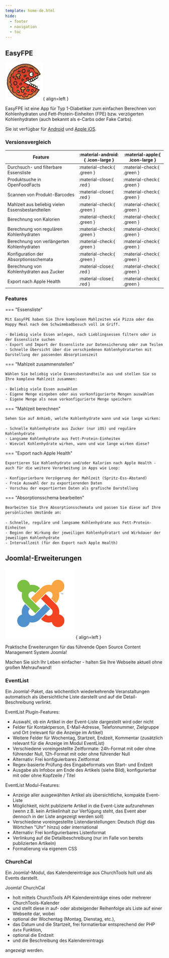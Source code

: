 ```yaml
---
template: home-de.html
hide:
  - footer
  - navigation
  - toc
---
```


## EasyFPE

![EasyFPE-App-Icon](assets/images/pizza_small.png){ align=left }

EasyFPE ist eine App für Typ 1-Diabetiker zum einfachen Berechnen von Kohlenhydraten und Fett-Protein-Einheiten (FPE) bzw. verzögerten Kohlenhydraten (auch bekannt als e-Carbs oder Fake Carbs).

Sie ist verfügbar für [Android](https://ulricusr.github.io/Android-EasyFPU/de) und [Apple iOS](https://ulricusr.github.io/iOS-EasyFPU/de).

### Versionsvergleich

| Feature                                           | :material-android:{ .icon-large } | :material-apple:{ .icon-large }   |
| ------------------------------------------------- | --------------------------------- | --------------------------------- |  
| Durchsuch- und filterbare Essensliste             | :material-check:{ .green }        | :material-check:{ .green }        |
| Produktsuche in OpenFoodFacts                     | :material-close:{ .red }          | :material-check:{ .green }        |
| Scannen von Produkt-Barcodes                      | :material-close:{ .red }          | :material-check:{ .green }        |
| Mahlzeit aus beliebig vielen Essensbestandteilen  | :material-check:{ .green }        | :material-check:{ .green }        |
| Berechnung von Kalorien                           | :material-check:{ .green }        | :material-check:{ .green }        |
| Berechnung von regulären Kohlenhydraten           | :material-check:{ .green }        | :material-check:{ .green }        |
| Berechnung von verlängerten Kohlenhydraten        | :material-check:{ .green }        | :material-check:{ .green }        |
| Konfiguration der Absorptionsschemata             | :material-check:{ .green }        | :material-check:{ .green }        |
| Berechnung von Kohlenhydraten aus Zucker          | :material-close:{ .red }          | :material-check:{ .green }        |
| Export nach Apple Health                          | :material-close:{ .red }          | :material-check:{ .green }        |

### Features

=== "Essensliste"

    Mit EasyFPE haben Sie Ihre komplexen Mahlzeiten wie Pizza oder das Happy Meal nach dem Schwimmbadbesuch voll im Griff.

    - Beliebig viele Essen anlegen, nach Lieblingsessen filtern oder in der Essensliste suchen
    - Export und Import der Essensliste zur Datensicherung oder zum Teilen
    - Schnelle Übersicht über die verschiedenen Kohlenhydratarten mit Darstellung der passenden Absorptionszeit

=== "Mahlzeit zusammenstellen"

    Wählen Sie beliebig viele Essensbestandteile aus und stellen Sie so Ihre komplexe Mahlzeit zusammen:

    - Beliebig viele Essen auswählen
    - Eigene Menge eingeben oder aus vorkonfigurierte Mengen auswählen
    - Eigene Menge als neue vorkonfigurierte Menge speichern

=== "Mahlzeit berechnen"

    Sehen Sie auf Anhieb, welche Kohlenhydrate wann und wie lange wirken:

    - Schnelle Kohlenhydrate aus Zucker (nur iOS) und reguläre Kohlenhydrate
    - Langsame Kohlenhydrate aus Fett-Protein-Einheiten
    - Wieviel Kohlenhydrate wirken, wann und wie lange wirken diese?

=== "Export nach Apple Health"

    Exportieren Sie Kohlenhydrate und/oder Kalorien nach Apple Health - auch für die weitere Verarbeitung in Apps wie Loop:

    - Konfigurierbare Verzögerung der Mahlzeit (Spritz-Ess-Abstand)
    - Freie Auswahl der zu exportierenden Daten
    - Vorschau der exportierten Daten als grafische Darstellung

=== "Absorptionsschema bearbeiten"

    Bearbeiten Sie Ihre Absorptionsschemata und passen Sie diese auf Ihre persönlichen Umstände an:

    - Schnelle, reguläre und langsame Kohlenhydrate aus Fett-Protein-Einheiten
    - Beginn der Wirkung der jeweiligen Kohlenhydratart und Wirkdauer der jeweiligen Kohlenhydrate
    - Intervallzeit (für den Export nach Apple Health)

## Joomla!-Erweiterungen

![Joomla!-Logo](assets/images/Joomla-flat-logo-en.png){ align=left }

Praktische Erweiterungen für das führende Open Source Content Management System Joomla!

Machen Sie sich Ihr Leben einfacher - halten Sie Ihre Webseite aktuell ohne großen Mehraufwand!

### EventList

Ein Joomla!-Paket, das wöchentlich wiederkehrende Veranstaltungen automatisch als übersichtliche Liste darstellt und auf die Detail-Beschreibung verlinkt.

EventList Plugin-Features:

- Auswahl, ob ein Artikel in der Event-Liste dargestellt wird oder nicht
- Felder für Kontaktperson, E-Mail-Adresse, Telefonnummer, Zielgruppe und Ort (relevant für die Anzeige im Artikel)
- Weitere Felder für Wochentag, Startzeit, Endzeit, Kommentar (zusätzlich relevant für die Anzeige im Modul EventList)
- Verschiedene voreingestellte Zeitformate: 24h-Format mit oder ohne führender Null, 12h-Format mit oder ohne führender Null
- Alternativ: Frei konfiguierbares Zeitformat
- Regex-basierte Prüfung des Eingabeformats von Start- und Endzeit
- Ausgabe als Infobox am Ende des Artikels (siehe Bild), konfigurierbar mit oder ohne Kopfzeile / Titel

EventList Modul-Features:

- Anzeige aller ausgewählten Artikel als übersichtliche, kompakte Event-Liste
- Möglichkeit, nicht publizierte Artikel in die Event-Liste aufzunehmen (wenn z.B. kein Artikelinhalt zur Verfügung steht, das Event aber dennoch in der Liste angezeigt werden soll)
- Verschiedene voreingestellte Listendarstellungen: Deutsch (fügt das Wörtchen "Uhr" hinzu) oder international
- Alternativ: Frei konfigurierbares Listenformat
- Verlinkung auf die Detailbeschreibung (nur im Falle von bereits publizierten Artikeln)
- Formatierung via eigenem CSS

### ChurchCal

Ein Joomla!-Modul, das Kalendereinträge aus ChurchTools holt und als Events darstellt.

Joomla! ChurchCal

- holt mittels ChurchTools API Kalendereinträge eines oder mehrerer ChurchTools-Kalender
- und stellt diese in auf- oder absteigender Reihenfolge als Liste auf einer Webseite dar, wobei
- optional der Wochentag (Montag, Dienstag, etc.),
- das Datum und die Startzeit, frei formatierbar entsprechend der PHP `date` Funktion,
- optional die Endzeit
- und die Beschreibung des Kalendereintrags

angezeigt werden.
